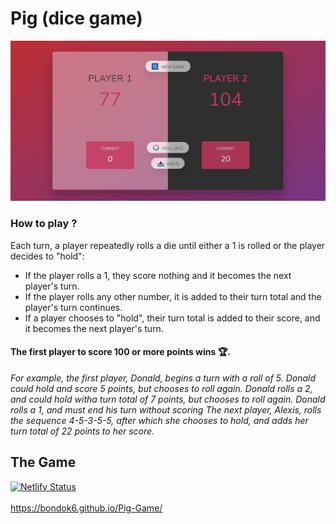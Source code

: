 # Pig (dice game)
![image preview](preview.PNG)

### How to play ?
Each turn, a player repeatedly rolls a die until either a 1 is rolled or the player decides to "hold":
- If the player rolls a 1, they score nothing and it becomes the next player's turn.
- If the player rolls any other number, it is added to their turn total and the player's turn continues.
- If a player chooses to "hold", their turn total is added to their score, and it becomes the next player's turn.
#### The first player to score 100 or more points wins 🏆.

<i>
For example, the first player, Donald, begins a turn with a roll of 5.
Donald could hold and score 5 points, but chooses to roll again. 
Donald rolls a 2, and could hold witha turn total of 7 points, but chooses to roll again. Donald rolls a 1, and must end his turn without scoring
The next player, Alexis, rolls the sequence 4-5-3-5-5, after which she chooses to hold, and adds her turn total of 22 points to her score.
</i>

## The Game
[![Netlify Status](https://api.netlify.com/api/v1/badges/35d3183f-57ba-41f6-9379-83e7a9f8aec7/deploy-status)](https://pig-roll-dice-game.netlify.app/) <br>
<br>
https://bondok6.github.io/Pig-Game/
